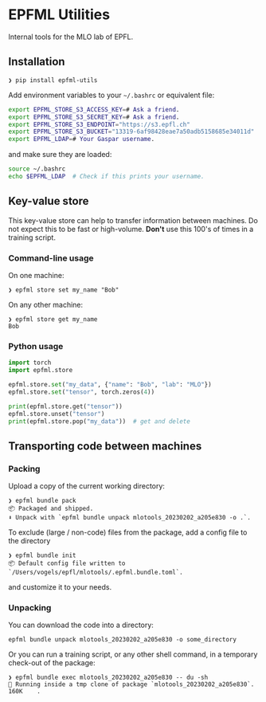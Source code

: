 # EPFML Utilities

Internal tools for the MLO lab of EPFL.

## Installation

```shell
❯ pip install epfml-utils
```

Add environment variables to your `~/.bashrc` or equivalent file:

```bash
export EPFML_STORE_S3_ACCESS_KEY=# Ask a friend.
export EPFML_STORE_S3_SECRET_KEY=# Ask a friend.
export EPFML_STORE_S3_ENDPOINT="https://s3.epfl.ch"
export EPFML_STORE_S3_BUCKET="13319-6af98428eae7a50adb5158685e34011d"
export EPFML_LDAP=# Your Gaspar username.
```

and make sure they are loaded:
```bash
source ~/.bashrc
echo $EPFML_LDAP  # Check if this prints your username.
```


## Key-value store

This key-value store can help to transfer information between machines.
Do not expect this to be fast or high-volume.
__Don't__ use this 100's of times in a training script.

### Command-line usage

On one machine:
```shell
❯ epfml store set my_name "Bob"
```
On any other machine:
```shell
❯ epfml store get my_name
Bob
```

### Python usage

```python
import torch
import epfml.store

epfml.store.set("my_data", {"name": "Bob", "lab": "MLO"})
epfml.store.set("tensor", torch.zeros(4))
```

```python
print(epfml.store.get("tensor"))
epfml.store.unset("tensor")
print(epfml.store.pop("my_data"))  # get and delete
```


## Transporting code between machines

### Packing

Upload a copy of the current working directory:

```shell
❯ epfml bundle pack
📦 Packaged and shipped.
⬇️ Unpack with `epfml bundle unpack mlotools_20230202_a205e830 -o .`.
```

To exclude (large / non-code) files from the package, add a config file to the directory

```shell
❯ epfml bundle init
📦 Default config file written to `/Users/vogels/epfl/mlotools/.epfml.bundle.toml`.
```

and customize it to your needs.

### Unpacking

You can download the code into a directory:

```shell
epfml bundle unpack mlotools_20230202_a205e830 -o some_directory
```

Or you can run a training script, or any other shell command, in a temporary check-out of the package:

```shell
❯ epfml bundle exec mlotools_20230202_a205e830 -- du -sh
🏃 Running inside a tmp clone of package `mlotools_20230202_a205e830`.
160K    .
```